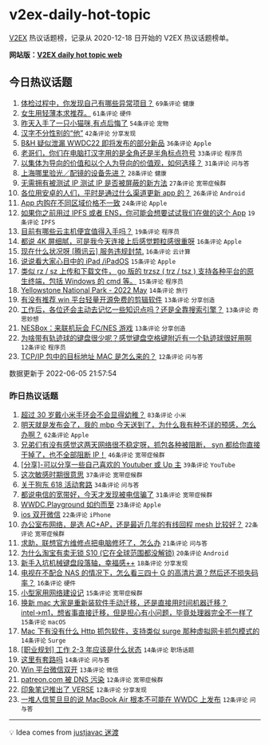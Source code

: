 # v2ex-daily-hot-topic

[V2EX](https://www.v2ex.com/) 热议话题榜，记录从 2020-12-18 日开始的 V2EX 热议话题榜单。

**网站版：[V2EX daily hot topic web](https://boojack.github.io/v2ex-daily-hot-topic-web/)**

## 今日热议话题

<!-- TODAY BEGIN -->

1. [体检过程中，你发现自己有哪些异常项目？](https://www.v2ex.com/t/857329) `69条评论` `健康`
1. [女生用轻薄本求推荐。](https://www.v2ex.com/t/857325) `61条评论` `硬件`
1. [昨天入手了一只小猫咪,有点后悔了](https://www.v2ex.com/t/857385) `54条评论` `宠物`
1. [汉字不分性别的“他”](https://www.v2ex.com/t/857418) `42条评论` `分享发现`
1. [B&H 疑似泄漏 WWDC22 即将发布的部分新品](https://www.v2ex.com/t/857369) `36条评论` `Apple`
1. [老哥们，你们在电脑打汉字用的是全角还是半角标点符号](https://www.v2ex.com/t/857406) `33条评论` `程序员`
1. [以集体为导向的价值和以个人为导向的价值观，如何选择？](https://www.v2ex.com/t/857341) `31条评论` `问与答`
1. [上海哪里验光／配镜的设备先进？](https://www.v2ex.com/t/857389) `28条评论` `健康`
1. [无需拥有被测试 IP 测试 IP 是否被屏蔽的新方法](https://www.v2ex.com/t/857393) `27条评论` `宽带症候群`
1. [各位用安卓的人们，平时是通过什么渠道更新 app 的？](https://www.v2ex.com/t/857373) `26条评论` `Android`
1. [App 内购在不同区域价格不一致](https://www.v2ex.com/t/857374) `24条评论` `Apple`
1. [如果你之前用过 IPFS 或者 ENS，你可能会想要试试我们在做的这个 App](https://www.v2ex.com/t/857404) `19条评论` `IPFS`
1. [目前有哪些云主机便宜值得入手吗？](https://www.v2ex.com/t/857342) `19条评论` `程序员`
1. [都说 4K 屏细腻，可是我今天连接上后感觉颗粒感很重呀](https://www.v2ex.com/t/857432) `16条评论` `Apple`
1. [现在什么状况呀 [腾讯云] 服务违规封禁.](https://www.v2ex.com/t/857334) `16条评论` `云计算`
1. [说说看大家心目中的 iPad /iPadOS](https://www.v2ex.com/t/857375) `15条评论` `Apple`
1. [类似 rz / sz 上传和下载文件， go 版的 trzsz ( trz / tsz ) 支持各种平台的原生终端，包括 Windows 的 cmd 等。](https://www.v2ex.com/t/857337) `15条评论` `程序员`
1. [Yellowstone National Park - 2022 May](https://www.v2ex.com/t/857323) `14条评论` `旅行`
1. [有没有推荐 win 平台轻量开源免费的剪辑软件](https://www.v2ex.com/t/857392) `13条评论` `分享创造`
1. [工作后，各位还会主动去记忆一些知识点吗？还是全靠搜索引擎？](https://www.v2ex.com/t/857363) `13条评论` `奇思妙想`
1. [NESBox：来联机玩会 FC/NES 游戏](https://www.v2ex.com/t/857352) `13条评论` `分享创造`
1. [为啥带有轨迹球的键盘很少呢？感觉键盘空格键附近有一个轨迹球很好用啊](https://www.v2ex.com/t/857446) `12条评论` `程序员`
1. [TCP/IP 包中的目标地址 MAC 是怎么来的？](https://www.v2ex.com/t/857428) `12条评论` `问与答`

数据更新于 2022-06-05 21:57:54

<!-- TODAY END -->

### 昨日热议话题

<!-- YESTERDAY BEGIN -->

1. [超过 30 岁戴小米手环会不会显得幼稚？](https://www.v2ex.com/t/857218) `83条评论` `小米`
1. [明天就是发布会了，我的 mbp 今天送到了，为什么我有种不详的预感，怎么办啊？](https://www.v2ex.com/t/857213) `62条评论` `Apple`
1. [兄弟们有没有感觉这两天网络很不稳定呀，抓包各种被阻断， syn 都给你直接干掉了，也不全部阻断 IP！](https://www.v2ex.com/t/857257) `46条评论` `宽带症候群`
1. [[分享]-可以分享一些自己喜欢的 Youtuber 或 Up 主](https://www.v2ex.com/t/857214) `39条评论` `YouTube`
1. [这次敏感时期很意思](https://www.v2ex.com/t/857259) `37条评论` `宽带症候群`
1. [关于狗东 618 活动套路](https://www.v2ex.com/t/857285) `34条评论` `问与答`
1. [都说电信的宽带好，今天才发现被电信骗了](https://www.v2ex.com/t/857227) `31条评论` `宽带症候群`
1. [WWDC.Playground 如约而至](https://www.v2ex.com/t/857240) `23条评论` `Apple`
1. [ios 双开微信](https://www.v2ex.com/t/857231) `22条评论` `iPhone`
1. [办公室布网络，是选 AC+AP，还是最近几年的有线回程 mesh 比较好？](https://www.v2ex.com/t/857273) `22条评论` `宽带症候群`
1. [求助，联想官方维修点把电脑修坏了，怎么办](https://www.v2ex.com/t/857207) `21条评论` `问与答`
1. [为什么淘宝有卖无锁 S10 (它在全球范围都没解锁)](https://www.v2ex.com/t/857205) `20条评论` `Android`
1. [新手入坑机械键盘段落轴，幸福感++](https://www.v2ex.com/t/857274) `18条评论` `分享发现`
1. [电视在不配合 NAS 的情况下，怎么看三四十 G 的高清片源？然后还不损失码率？](https://www.v2ex.com/t/857311) `16条评论` `硬件`
1. [小型家用网络建设记](https://www.v2ex.com/t/857280) `15条评论` `宽带症候群`
1. [换新 mac 大家是重新装软件手动迁移，还是直接用时间机器迁移？ intel→m1，想省事直接迁移，但是担心有小问题，毕竟处理器完全不一样了](https://www.v2ex.com/t/857217) `15条评论` `macOS`
1. [Mac 下有没有什么 Http 抓包软件，支持类似 surge 那种虚拟网卡抓包模式的](https://www.v2ex.com/t/857263) `14条评论` `Surge`
1. [[职业规划] 工作 2-3 年应该是什么状态](https://www.v2ex.com/t/857254) `14条评论` `职场话题`
1. [这里有套路吗](https://www.v2ex.com/t/857250) `14条评论` `问与答`
1. [Win 平台微信双开](https://www.v2ex.com/t/857243) `13条评论` `微信`
1. [patreon.com 被 DNS 污染](https://www.v2ex.com/t/857266) `12条评论` `宽带症候群`
1. [印象笔记推出了 VERSE](https://www.v2ex.com/t/857255) `12条评论` `分享发现`
1. [一堆人信誓旦旦的说 MacBook Air 根本不可能在 WWDC 上发布](https://www.v2ex.com/t/857248) `12条评论` `问与答`

<!-- YESTERDAY END -->

---

💡 Idea comes from [justjavac 迷渡](https://github.com/justjavac/)
